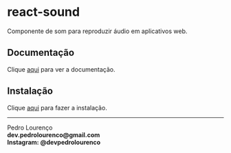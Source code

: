 # react-sound

Componente de som para reproduzir áudio em aplicativos web.

## Documentação

Clique [aqui](https://github.com/leoasis/react-sound) para ver a documentação.

## Instalação

Clique [aqui](https://www.npmjs.com/package/react-sound) para fazer a instalação.

<hr>
<stong>Pedro Lourenço</strong><br>
<Strong>dev.pedrolourenco@gmail.com</strong><br>
<Strong>Instagram: @devpedrolourenco</strong>
